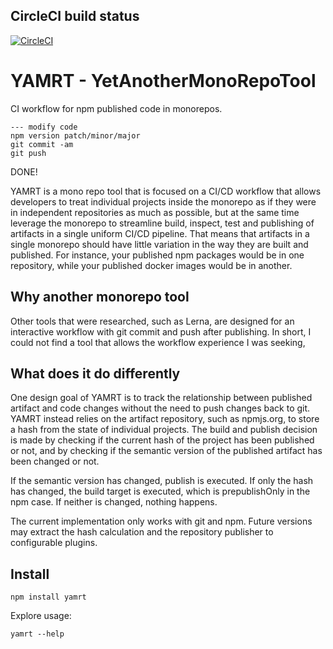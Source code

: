 ## CircleCI build status

[![CircleCI](https://circleci.com/gh/stefaneg/yamrt.svg?style=svg)](https://circleci.com/gh/stefaneg/yamrt)

# YAMRT - YetAnotherMonoRepoTool

CI workflow for npm published code in monorepos.
```
--- modify code
npm version patch/minor/major
git commit -am
git push
```
DONE!



YAMRT is a mono repo tool that is focused on a CI/CD workflow that allows developers to treat
individual projects inside the monorepo as if they were in independent repositories as much as 
possible, but at the same time leverage the monorepo to streamline build, inspect, test and 
publishing of artifacts in a single uniform CI/CD pipeline. That means that artifacts in a 
single monorepo should have little variation in the way they are built and published. 
For instance, your published npm packages would be in one repository, while your published
docker images would be in another.

## Why another monorepo tool

Other tools that were researched, such as Lerna, are designed for an interactive workflow with
git commit and push after publishing. In short, I could not find a tool that allows the workflow
experience I was seeking, 

## What does it do differently

One design goal of YAMRT is to track the relationship between published artifact and code changes
without the need to push changes back to git. YAMRT instead relies on the artifact repository, 
such as npmjs.org, to store a hash from the state of individual projects. The build and publish
decision is made by checking if the current hash of the project has been published or not, and
by checking if the semantic version of the published artifact has been changed or not.

If the semantic version has changed, publish is executed. If only the hash has changed,
the build target is executed, which is prepublishOnly in the npm case. If neither is changed,
nothing happens.

The current implementation only works with git and npm. Future versions may extract the hash
calculation and the repository publisher to configurable plugins.

## Install

```
npm install yamrt
```

Explore usage: 
```
yamrt --help
```
